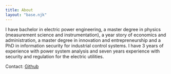 ```yaml
---
title: About
layout: "base.njk"
---
```


I have bachelor in electric power engineering, a master degree in physics (measurement science and instrumentation), a year story of economics and administration, a master degree in innovation and entrepreneurship and a PhD in information security for industrial control systems. I have 3 years of experience with power system analysis and seven years experience with security and regulation for the electric utilities.

Contact: [Github](https://github.com/jonmartinstorm)